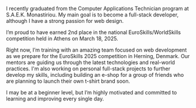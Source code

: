 I recently graduated from the Computer Applications Technician program at S.A.E.K. Monastiriou. My main goal is to become a full-stack developer, although I have a strong passion for web design.

I’m proud to have earned 2nd place in the national EuroSkills/WorldSkills competition held in Athens on March 18, 2025.

Right now, I’m training with an amazing team focused on web development as we prepare for the EuroSkills 2025 competition in Herning, Denmark. Our mentors are guiding us through the latest technologies and real-world practices.
I'm also working on personal full-stack projects to further develop my skills, including building an e-shop for a group of friends who are planning to launch their own t-shirt brand soon.

I may be at a beginner level, but I’m highly motivated and committed to learning and improving every single day.
